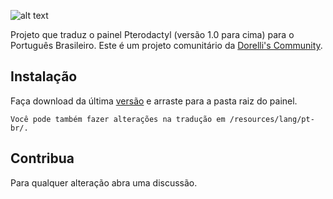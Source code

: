 ![alt text](https://cdn.pterodactyl.io/logos/new/pterodactyl_logo_transparent.png)

Projeto que traduz o painel Pterodactyl (versão 1.0 para cima) para o Português Brasileiro. Este é um projeto comunitário da [Dorelli's Community](https://discord.gg/Ew2MdZEMzz).

## Instalação

Faça download da última [versão](https://github.com/carlosdorelli/pterodactyl-pt-br//releases) e arraste para a pasta raiz do painel.

```
Você pode também fazer alterações na tradução em /resources/lang/pt-br/.
```

## Contribua
Para qualquer alteração abra uma discussão.

